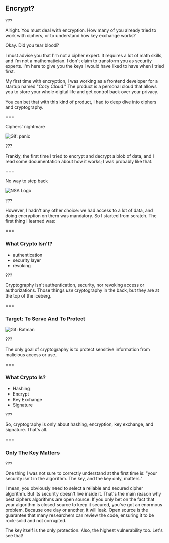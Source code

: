 <!--{section^1: data-breadcrumb="Encrypt?"}-->

<!--{.interleaf}-->
## Encrypt?

???

Alright. You must deal with encryption. How many of you already tried to work with ciphers, or to understand how key exchange works?

Okay. Did you tear blood?

I must advise you that I'm not a cipher expert. It requires a lot of math skills, and I'm not a mathematician. I don't claim to transform you as security experts. I'm here to give you the keys I would have liked to have when I tried first.

My first time with encryption, I was working as a frontend developer for a startup named "Cozy Cloud." The product is a personal cloud that allows you to store your whole digital life and get control back over your privacy.

You can bet that with this kind of product, I had to deep dive into ciphers and cryptography.

===

Ciphers' nightmare

![Gif: panic]()

???

Frankly, the first time I tried to encrypt and decrypt a blob of data, and I read some documentation about how it works; I was probably like that.

===

No way to step back

![NSA Logo]()

???

However, I hadn't any other choice: we had access to a lot of data, and doing encryption on them was mandatory. So I started from scratch. The first thing I learned was:

===

### What Crypto Isn't?

- authentication
- security layer
- revoking

???

Cryptography isn't authentication, security, nor revoking access or authorizations. Those things _use_ cryptography in the back, but they are at the top of the iceberg.

===

### Target: To Serve And To Protect

![Gif: Batman]()

???

The only goal of cryptography is to protect sensitive information from malicious access or use.

===

### What Crypto Is?

- Hashing
- Encrypt
- Key Exchange
- Signature

???

So, cryptography is only about hashing, encryption, key exchange, and signature. That's all.

===

### Only The Key Matters

???

One thing I was not sure to correctly understand at the first time is: "your security isn't in the algorithm. The key, and the key only, matters."

I mean, you obviously need to select a reliable and secured cipher algorithm. But its security doesn't live inside it. That's the main reason why best ciphers algorithms are open source. If you only bet on the fact that your algorithm is closed source to keep it secured, you've got an enormous problem. Because one day or another, it will leak. Open source is the guarantee that many researchers can review the code, ensuring it to be rock-solid and not corrupted.

The key itself is the only protection. Also, the highest vulnerability too. Let's see that!
